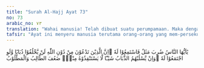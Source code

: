 ```yaml
---
title: "Surah Al-Hajj Ayat 73"
no: 73
arabic_no: ٧٣
translation: "Wahai manusia! Telah dibuat suatu perumpamaan. Maka dengarkanlah! Sesungguhnya segala yang kamu seru selain Allah tidak dapat menciptakan seekor lalat pun, walaupun mereka bersatu untuk menciptakannya. Dan jika lalat itu merampas sesuatu dari mereka, mereka tidak akan dapat merebutnya kembali dari lalat itu. Sama lemahnya yang menyembah dan yang disembah."
tafsir: "Ayat ini menyeru manusia terutama orang-orang yang mem-persekutukan Allah dengan menyembah patung yang terbuat dari benda mati dan dibuat oleh mereka sendiri, agar mereka memperhatikan perumpamaan yang dibuat Allah bagi mereka, kemudian merenungkan dan memikirkannya dengan sebaik-baiknya. Apakah yang telah mereka lakukan itu sesuai dengan akal pikiran yang benar, hendaklah direnungkan kembali ayat-ayat Allah yang dibacakan itu, agar mereka mendapat petunjuk.\n\nPerumpamaan itu ialah segala berhala yang mereka sembah itu, dengan tujuan untuk mendekatkan diri kepada Allah, dan mereka memohonkan sesuatu kepadanya, meski patung-patung itu tidak dapat menciptakan sesuatu. Begitu pula sekiranya patung itu mempunyai suatu barang, kemudian barang itu disambar oleh seekor lalat kecil, lemah dan tidak ada kekuatannya, niscaya patung-patung yang mereka sembah itu tidak akan sanggup merebut barang itu kembali dari lalat yang kecil itu.\n\nPerumpamaan yang dikemukakan Allah dalam ayat ini, seakan-akan memperingatkan orang-orang yang menyembah patung atau benda mati itu, bahwa Tuhan yang berhak disembah ialah Tuhan Yang Maha Perkasa, Maha Pencipta, tidak ada sesuatu kekuatan pun yang dapat mengatasi kekuatan-Nya. Jika orang-orang kafir menyembah patung, berarti mereka menyembah benda mati, yang tidak tahu suatu apapun, bahkan ia tidak dapat mempertahankan apa yang dimilikinya, seandainya seekor lalat kecil yang tidak berdaya merampas kepunyaannya itu daripadanya. Apakah patung yang demikian itu layak disembah? Tindakan orang-orang musyrik itu menunjukkan kebodohan-nya. Alangkah kelirunya orang-orang yang menyembah patung itu, demikian pula patung yang disembah itu."
---
```

يٰٓاَيُّهَا النَّاسُ ضُرِبَ مَثَلٌ فَاسْتَمِعُوْا لَهٗ ۗاِنَّ الَّذِيْنَ تَدْعُوْنَ مِنْ دُوْنِ اللّٰهِ لَنْ يَّخْلُقُوْا ذُبَابًا وَّلَوِ اجْتَمَعُوْا لَهٗ ۗوَاِنْ يَّسْلُبْهُمُ الذُّبَابُ شَيْـًٔا لَّا يَسْتَنْقِذُوْهُ مِنْهُۗ ضَعُفَ الطَّالِبُ وَالْمَطْلُوْبُ